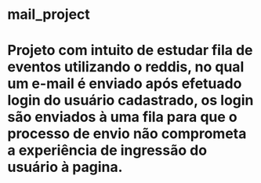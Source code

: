 # mail_project
# Projeto com intuito de estudar fila de eventos utilizando o reddis, no qual um e-mail é enviado após efetuado login do usuário cadastrado, os login são enviados à uma fila para que o processo de envio não comprometa a experiência de ingressão do usuário à pagina.
